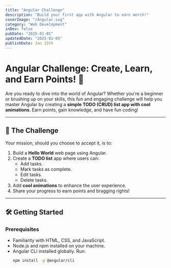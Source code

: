 ```yaml
---
title: "Angular Challenge"
description: "Build your first app with Angular to earn merch!"
coverImage: "/Angular.svg"
category: "Web Development"
inDev: false
pubDate: "2025-01-01"
updatedDate: "2025-01-05"
publishDate: Jan 13th
---
```


# Angular Challenge: Create, Learn, and Earn Points! 🚀

Are you ready to dive into the world of Angular? Whether you're a beginner or brushing up on your skills, this fun and engaging challenge will help you master Angular by creating a **simple TODO (CRUD) list app with cool animations**. Earn points, gain knowledge, and have fun coding!

---

## 🎯 The Challenge

Your mission, should you choose to accept it, is to:

1. Build a **Hello World** web page using Angular.
2. Create a **TODO list** app where users can:
   - Add tasks.
   - Mark tasks as complete.
   - Edit tasks.
   - Delete tasks.
3. Add **cool animations** to enhance the user experience.
4. Share your progress to earn points and bragging rights!

---

## 🛠️ Getting Started

### Prerequisites

- Familiarity with HTML, CSS, and JavaScript.
- Node.js and npm installed on your machine.
- Angular CLI installed globally. Run:
  ```bash
  npm install -g @angular/cli
  ```
